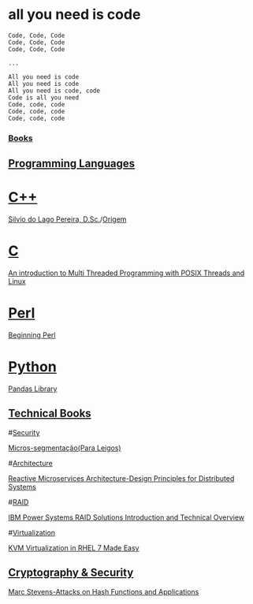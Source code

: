 # all you need is code

```
Code, Code, Code
Code, Code, Code
Code, Code, Code

...

All you need is code
All you need is code
All you need is code, code
Code is all you need
Code, code, code
Code, code, code
Code, code, code
```


### [Books](https://github.com/softctrl/all_you_need_is_code/tree/master/books)

## [Programming Languages](https://github.com/softctrl/all_you_need_is_code/tree/master/books/programming-languages)

# [C++](https://github.com/softctrl/all_you_need_is_code/tree/master/books/CPP)

[Silvio do Lago Pereira, D.Sc.](https://github.com/softctrl/all_you_need_is_code/raw/master/books/CPP/slago-C%2B%2B.pdf)/[Origem](http://www.ime.usp.br/~slago/)

# [C](https://github.com/softctrl/all_you_need_is_code/raw/master/books/programming-languages/C)

[An introduction to Multi Threaded Programming with POSIX Threads and Linux](https://github.com/softctrl/all_you_need_is_code/raw/master/books/programming-languages/C/threads.pdf)

# [Perl](https://github.com/softctrl/all_you_need_is_code/raw/master/books/programming-languages/PERL/)

[Beginning Perl](https://github.com/softctrl/all_you_need_is_code/raw/master/books/programming-languages/PERL/)

# [Python](https://github.com/softctrl/all_you_need_is_code/raw/master/books/programming-languages/python/)

[Pandas Library](https://github.com/softctrl/all_you_need_is_code/raw/master/books/programming-languages/python/pandas/pandas.pdf)

## [Technical Books](https://github.com/softctrl/all_you_need_is_code/raw/master/books/technical)

#[Security](https://github.com/softctrl/all_you_need_is_code/raw/master/books/technical/security/)

[Micros-segmentação(Para Leigos)](https://github.com/softctrl/all_you_need_is_code/raw/master/books/technical/security/Q1%202016%20NSX%20LATAM%20Paid%20Social_LP.pdf)

#[Architecture](https://github.com/softctrl/all_you_need_is_code/raw/master/books/technical/architecture/)

[Reactive Microservices Architecture-Design Principles for Distributed Systems](https://github.com/softctrl/all_you_need_is_code/raw/master/books/technical/architecture/Reactive_Microservices_Architecture.pdf)

#[RAID](https://github.com/softctrl/all_you_need_is_code/raw/master/books/technical/)

[IBM Power Systems RAID Solutions Introduction and Technical Overview](https://github.com/softctrl/all_you_need_is_code/raw/master/books/technical/redp5234.pdf)

#[Virtualization](https://github.com/softctrl/all_you_need_is_code/raw/master/books/technical/virtualization)

[KVM Virtualization in RHEL 7 Made Easy](https://github.com/softctrl/all_you_need_is_code/raw/master/books/technical/virtualization/KVM_Virtualization_in_RHEL_7_Made_Easy.pdf)

## [Cryptography & Security](https://github.com/softctrl/all_you_need_is_code/raw/master/books/technical/cryptography/)
[Marc Stevens-Attacks on Hash Functions and Applications](https://github.com/softctrl/all_you_need_is_code/raw/master/books/technical/cryptography/Marc%20Stevens%20-%20Attacks%20on%20Hash%20Functions%20and%20Applications.pdf)
